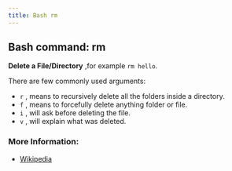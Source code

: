 ```yaml
---
title: Bash rm
---
```


## Bash command: rm

**Delete a File/Directory** ,for example `rm hello`.

There are few commonly used arguments:

- `r` , means to recursively delete all the folders inside a directory.
- `f` , means to forcefully delete anything folder or file.
- `i` , will ask before deleting the file.
- `v` , will explain what was deleted.

### More Information:
* [Wikipedia](https://en.wikipedia.org/wiki/Rm_(Unix))
